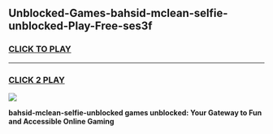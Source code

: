 
## Unblocked-Games-bahsid-mclean-selfie-unblocked-Play-Free-ses3f
<h3>
<a href="https://premium76.site?title=bahsid-mclean-selfie-unblocked&ref=23A">CLICK TO PLAY</a></h3>
<hr>

<h3>
<a href="https://premium76.site?title=bahsid-mclean-selfie-unblocked&ref=23A">CLICK 2 PLAY</a>
  
</h3>

<a href="https://premium76.site?title=bahsid-mclean-selfie-unblocked&ref=23A"><img src="https://clearcache.store/games.png"></a>


**bahsid-mclean-selfie-unblocked games unblocked: Your Gateway to Fun and Accessible Online Gaming**
